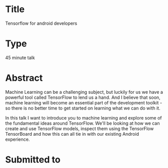 # Title

Tensorflow for android developers

# Type

45 minute talk

# Abstract

Machine Learning can be a challenging subject, but luckily for us we have a powerful tool called TensorFlow to lend us a hand. And I believe that soon, machine learning will become an essential part of the development toolkit - so there is no better time to get started on learning what we can do with it. 

In this talk I want to introduce you to machine learning and explore some of the fundamental ideas around TensorFlow. We'll  be looking at how we can create and use TensorFlow models, inspect them using the TensorFlow TensorBoard and how this can all tie in with our existing Android experience.

# Submitted to
